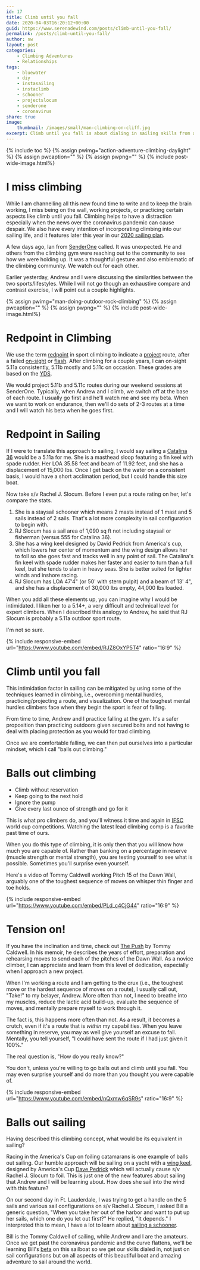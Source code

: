 ```yaml
---
id: 17
title: Climb until you fall
date: 2020-04-03T16:20:12+00:00
guid: https://www.serenadewind.com/posts/climb-until-you-fall/
permalink: /posts/climb-until-you-fall/
author: sw
layout: post
categories:
    - Climbing Adventures
    - Relationships
tags:
    - bluewater
    - diy
    - instasailing
    - instaclimb
    - schooner
    - projectslocum
    - senderone
    - coronavirus
share: true
image:
    thumbnail: /images/small/man-climbing-on-cliff.jpg 
excerpt: Climb until you fall is about dialing in sailing skills from a pro and learning Bill's beta aboard a schooner to begin sailing around the world.
---
```

{% include toc %}
{% assign pwimg="action-adventure-climbing-daylight" %}
{% assign pwcaption="" %}
{% assign pwpng="" %}
{% include post-wide-image.html%}


# I miss climbing

While I am channelling all this new found time to write and to keep the brain working, I miss being on the wall, working projects, or practicing certain aspects like climb until you fall. Climbing helps to have a distraction especially when the news over the coronavirus pandemic can cause despair. We also have every intention of incorporating climbing into our sailing life, and it features later this year in our [2020 sailing plan](https://serenadewind.com/posts/2020-sailing-plan/ "Serenade Wind's 2020 Sailing Plan").

A few days ago, Ian from [SenderOne](https://www.senderoneclimbing.com/sna/ "SenderOne") called. It was unexpected. He and others from the climbing gym were reaching out to the community to see how we were holding up. It was a thoughtful gesture and also emblematic of the climbing community. We watch out for each other.

Earlier yesterday, Andrew and I were discussing the similarities between the two sports/lifestyles. While I will not go though an exhaustive compare and contrast exercise, I will point out a couple highlights.

{% assign pwimg="man-doing-outdoor-rock-climbing" %}
{% assign pwcaption="" %}
{% assign pwpng="" %}
{% include post-wide-image.html%}


# Redpoint in Climbing

We use the term [redpoint](https://en.wikipedia.org/wiki/Redpoint_(climbing)) in sport climbing to indicate a [project](https://www.rei.com/learn/expert-advice/rock-climbing-glossary.html) route, after a failed [on-sight](https://en.wikipedia.org/wiki/Glossary_of_climbing_terms#on_sight) or [flash](https://en.wikipedia.org/wiki/Glossary_of_climbing_terms#flash). After climbing for a couple years, I can on-sight 5.11a consistently, 5.11b mostly and 5.11c on occasion. These grades are based on the [YDS](https://www.rei.com/learn/expert-advice/climbing-bouldering-rating.html).

We would project 5.11b and 5.11c routes during our weekend sessions at SenderOne. Typically, when Andrew and I climb, we switch off at the base of each route. I usually go first and he'll watch me and see my beta. When we want to work on endurance, then we'll do sets of 2-3 routes at a time and I will watch his beta when he goes first.

# Redpoint in Sailing

If I were to translate this approach to sailing, I would say sailing a [Catalina 36](https://sailboatdata.com/sailboat/catalina-36) would be a 5.11a for me. She is a masthead sloop featuring a fin keel with spade rudder. Her LOA 35.58 feet and beam of 11.92 feet, and she has a displacement of 15,000 lbs. Once I get back on the water on a consistent basis, I would have a short acclimation period, but I could handle this size boat.

Now take s/v Rachel J. Slocum. Before I even put a route rating on her, let's compare the stats.

1.  She is a staysail schooner which means 2 masts instead of 1 mast and 5 sails instead of 2 sails. That's a lot more complexity in sail configuration to begin with.
2.  RJ Slocum has a sail area of 1,090 sq ft not including staysail or fisherman (versus 555 for Catalina 36).
3.  She has a wing keel designed by David Pedrick from America's cup, which lowers her center of momentum and the wing design allows her to foil so she goes fast and tracks well in any point of sail. The Catalina's fin keel with spade rudder makes her faster and easier to turn than a full keel, but she tends to slam in heavy seas. She is better suited for lighter winds and inshore racing.
4.  RJ Slocum has LOA 47'4" (or 50' with stern pulpit) and a beam of 13' 4", and she has a displacement of 30,000 lbs empty, 44,000 lbs loaded.

When you add all these elements up, you can imagine why I would be intimidated. I liken her to a 5.14+, a very difficult and technical level for expert climbers. When I described this analogy to Andrew, he said that RJ Slocum is probably a 5.11a outdoor sport route.

I'm not so sure.

{% include responsive-embed url="https://www.youtube.com/embed/RJZ8OxYP5T4" ratio="16:9" %}

# Climb until you fall

This intimidation factor in sailing can be mitigated by using some of the techniques learned in climbing, i.e., overcoming mental hurdles, practicing/projecting a route, and visualization. One of the toughest mental hurdles climbers face when they begin the sport is fear of falling.

From time to time, Andrew and I practice falling at the gym. It's a safer proposition than practicing outdoors given secured bolts and not having to deal with placing protection as you would for trad climbing.

Once we are comfortable falling, we can then put ourselves into a particular mindset, which I call "balls out climbing."

# Balls out climbing

-   Climb without reservation
-   Keep going to the next hold
-   Ignore the pump
-   Give every last ounce of strength and go for it

This is what pro climbers do, and you'll witness it time and again in [IFSC](https://www.youtube.com/channel/UC2MGuhIaOP6YLpUx106kTQw) world cup competitions. Watching the latest lead climbing comp is a favorite past time of ours.

When you do this type of climbing, it is only then that you will know how much you are capable of. Rather than banking on a percentage in reserve (muscle strength or mental strength), you are testing yourself to see what is possible. Sometimes you'll surprise even yourself.

Here's a video of Tommy Caldwell working Pitch 15 of the Dawn Wall, arguably one of the toughest sequence of moves on whisper thin finger and toe holds.

{% include responsive-embed url="https://www.youtube.com/embed/PLd_c4CjG44" ratio="16:9" %}



# Tension on!

If you have the inclination and time, check out [The Push](https://www.amazon.com/Push-Climbers-Journey-Endurance-Beyond/dp/0399562702) by Tommy Caldwell. In his memoir, he describes the years of effort, preparation and rehearsing moves to send each of the pitches of the Dawn Wall. As a novice climber, I can appreciate and learn from this level of dedication, especially when I approach a new project.

When I'm working a route and I am getting to the crux (i.e., the toughest move or the hardest sequence of moves on a route), I usually call out, "Take!" to my belayer, Andrew. More often than not, I need to breathe into my muscles, reduce the lactic acid build-up, evaluate the sequence of moves, and mentally prepare myself to work through it.

The fact is, this happens more often than not. As a result, it becomes a crutch, even if it's a route that is _within_ my capabilities. When you leave something in reserve, you may as well give yourself an excuse to fail. Mentally, you tell yourself, "I could have sent the route if I had just given it 100%."

The real question is, "How do you really know?"

You don't, unless you're willing to go balls out and climb until you fall. You may even surprise yourself and do more than you thought you were capable of.

{% include responsive-embed url="https://www.youtube.com/embed/nQxmw6qSR9s" ratio="16:9" %}



# Balls out sailing

Having described this climbing concept, what would be its equivalent in sailing?

Racing in the America's Cup on foiling catamarans is one example of balls out sailing. Our humble approach will be sailing on a yacht with a [wing keel](https://www.riggingdoctor.com/life-aboard/2016/9/14/wing-keels), designed by America's Cup [Dave Pedrick](https://www.pedrickyacht.com/) which will actually cause s/v Rachel J. Slocum to foil. This is just one of the new features about sailing that Andrew and I will be learning about. How does she sail into the wind with this feature?

On our second day in Ft. Lauderdale, I was trying to get a handle on the 5 sails and various sail configurations on s/v Rachel J. Slocum, I asked Bill a generic question, "When you take her out of the harbor and want to put up her sails, which one do you let out first?" He replied, "It depends." I interpreted this to mean, I have a lot to learn about [sailing a schooner](https://serenadewind.com/posts/sailing/).

Bill is the Tommy Caldwell of sailing, while Andrew and I are the amateurs. Once we get past the coronavirus pandemic and the curve flattens, we'll be learning Bill's [beta](https://www.rei.com/learn/expert-advice/rock-climbing-glossary.html) on this sailboat so we get our skills dialed in, not just on sail configurations but on all aspects of this beautiful boat and amazing adventure to sail around the world.
